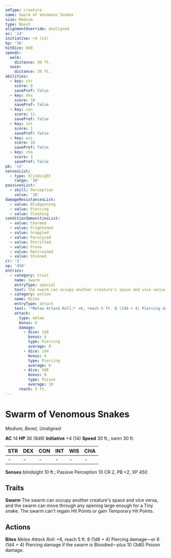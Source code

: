 ```yaml
---
smType: creature
name: Swarm of Venomous Snakes
size: Medium
type: Beast
alignmentOverride: Unaligned
ac: '14'
initiative: +4 (14)
hp: '36'
hitDice: 8d8
speeds:
  walk:
    distance: 30 ft.
  swim:
    distance: 30 ft.
abilities:
  - key: str
    score: 8
    saveProf: false
  - key: dex
    score: 18
    saveProf: false
  - key: con
    score: 11
    saveProf: false
  - key: int
    score: 1
    saveProf: false
  - key: wis
    score: 10
    saveProf: false
  - key: cha
    score: 3
    saveProf: false
pb: '+2'
sensesList:
  - type: blindsight
    range: '10'
passivesList:
  - skill: Perception
    value: '10'
damageResistancesList:
  - value: Bludgeoning
  - value: Piercing
  - value: Slashing
conditionImmunitiesList:
  - value: Charmed
  - value: Frightened
  - value: Grappled
  - value: Paralyzed
  - value: Petrified
  - value: Prone
  - value: Restrained
  - value: Stunned
cr: '2'
xp: '450'
entries:
  - category: trait
    name: Swarm
    entryType: special
    text: The swarm can occupy another creature's space and vice versa, and the swarm can move through any opening large enough for a Tiny snake. The swarm can't regain Hit Points or gain Temporary Hit Points.
  - category: action
    name: Bites
    entryType: attack
    text: '*Melee Attack Roll:* +6, reach 5 ft. 8 (1d8 + 4) Piercing damage—or 6 (1d4 + 4) Piercing damage if the swarm is Bloodied—plus 10 (3d6) Poison damage.'
    attack:
      type: melee
      bonus: 6
      damage:
        - dice: 1d8
          bonus: 4
          type: Piercing
          average: 8
        - dice: 1d4
          bonus: 4
          type: Piercing
          average: 6
        - dice: 3d6
          bonus: 0
          type: Poison
          average: 10
      reach: 5 ft.
---
```


# Swarm of Venomous Snakes
*Medium, Beast, Unaligned*

**AC** 14
**HP** 36 (8d8)
**Initiative** +4 (14)
**Speed** 30 ft., swim 30 ft.

| STR | DEX | CON | INT | WIS | CHA |
| --- | --- | --- | --- | --- | --- |
| - | - | - | - | - | - |

**Senses** blindsight 10 ft.; Passive Perception 10
CR 2, PB +2, XP 450

## Traits

**Swarm**
The swarm can occupy another creature's space and vice versa, and the swarm can move through any opening large enough for a Tiny snake. The swarm can't regain Hit Points or gain Temporary Hit Points.

## Actions

**Bites**
*Melee Attack Roll:* +6, reach 5 ft. 8 (1d8 + 4) Piercing damage—or 6 (1d4 + 4) Piercing damage if the swarm is Bloodied—plus 10 (3d6) Poison damage.
